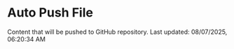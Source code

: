 # Auto Push File

Content that will be pushed to GitHub repository.
Last updated: 08/07/2025, 06:20:34 AM